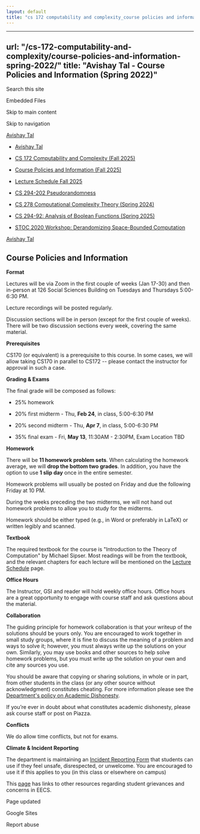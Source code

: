 ```yaml
---
layout: default
title: "cs 172 computability and complexity_course policies and information spring 2022"
---
```


---
url: "/cs-172-computability-and-complexity/course-policies-and-information-spring-2022/"
title: "Avishay Tal - Course Policies and Information (Spring 2022)"
---

Search this site

Embedded Files

Skip to main content

Skip to navigation

[Avishay Tal](/avishay-tal/)

- [Avishay Tal](/avishay-tal/)

- [CS 172 Computability and Complexity (Fall 2025)](/cs172-Fall25/)





- [Course Policies and Information (Fall 2025)](/cs172-Fall25/course-policies-and-information-fall-2025/)

- [Lecture Schedule Fall 2025](/cs172-Fall25/lecture-schedule-fall-2025/)


- [CS 294-202 Pseudorandomness](/pseudorandomness/)

- [CS 278 Computational Complexity Theory (Spring 2024)](/cs-278-computational-complexity-theory-spring-2024/)

- [CS 294-92: Analysis of Boolean Functions (Spring 2025)](/cs-294-92-analysis-of-boolean-functions-spring-2025/)

- [STOC 2020 Workshop: Derandomizing Space-Bounded Computation](/stoc-2020-workshop-derandomizing-space-bounded-computation/)


[Avishay Tal](/avishay-tal/)

## **Course Policies and Information**

**Format**

Lectures will be via Zoom in the first couple of weeks (Jan 17-30) and then in-person at 126 Social Sciences Building on Tuesdays and Thursdays 5:00-6:30 PM.

Lecture recordings will be posted regularly.

Discussion sections will be in person (except for the first couple of weeks). There will be two discussion sections every week, covering the same material.

**Prerequisites**

CS170 (or equivalent) is a prerequisite to this course. In some cases, we will allow taking CS170 in parallel to CS172 -- please contact the instructor for approval in such a case.

**Grading & Exams**

The final grade will be composed as follows:

- 25% homework

- 20% first midterm - Thu, **Feb 24**, in class, 5:00-6:30 PM

- 20% second midterm - Thu, **Apr 7**, in class, 5:00-6:30 PM

- 35% final exam - Fri, **May 13**, 11:30AM - 2:30PM, Exam Location TBD


**Homework**

There will be **11 homework problem sets**. When calculating the homework average, we will **drop the bottom two grades**. In addition, you have the option to use **1 slip day** once in the entire semester.

Homework problems will usually be posted on Friday and due the following Friday at 10 PM.

During the weeks preceding the two midterms, we will not hand out homework problems to allow you to study for the midterms.

Homework should be either typed (e.g., in Word or preferably in LaTeX) or written legibly and scanned.

**Textbook**

The required textbook for the course is "Introduction to the Theory of Computation" by Michael Sipser. Most readings will be from the textbook, and the relevant chapters for each lecture will be mentioned on the [Lecture Schedule](/cs-172-computability-and-complexity/lecture-schedule-spring-2022/) page.

**Office Hours**

The Instructor, GSI and reader will hold weekly office hours. Office hours are a great opportunity to engage with course staff and ask questions about the material.

**Collaboration**

The guiding principle for homework collaboration is that your writeup of the solutions should be yours only. You are encouraged to work together in small study groups, where it is fine to discuss the meaning of a problem and ways to solve it; however, you must always write up the solutions on your own. Similarly, you may use books and other sources to help solve homework problems, but you must write up the solution on your own and cite any sources you use.

You should be aware that copying or sharing solutions, in whole or in part, from other students in the class (or any other source without acknowledgment) constitutes cheating. For more information please see the [Department's policy on Academic Dishonesty](https://www.google.com/url?q=https%3A%2F%2Feecs.berkeley.edu%2Fresources%2Fstudents%2Facademic-dishonesty&sa=D&sntz=1&usg=AOvVaw1oNWoEoSyDmyMc2kDHnghN).

If you’re ever in doubt about what constitutes academic dishonesty, please ask course staff or post on Piazza.

**Conflicts**

We do allow time conflicts, but not for exams.

**Climate & Incident Reporting**

The department is maintaining an [Incident Reporting Form](http://www.google.com/url?q=http%3A%2F%2Feecs.link%2Fclimate&sa=D&sntz=1&usg=AOvVaw1y6raCRdKMYV5Hkyujtgfo) that students can use if they feel unsafe, disrespected, or unwelcome. You are encouraged to use it if this applies to you (in this class or elsewhere on campus)

This [page](https://www.google.com/url?q=https%3A%2F%2Feecs.berkeley.edu%2Fresources%2Fstudents%2Fgrievances&sa=D&sntz=1&usg=AOvVaw0AWIRpUjZ6ZFu2hnzLpOQ4) has links to other resources regarding student grievances and concerns in EECS.

Page updated

Google Sites

Report abuse